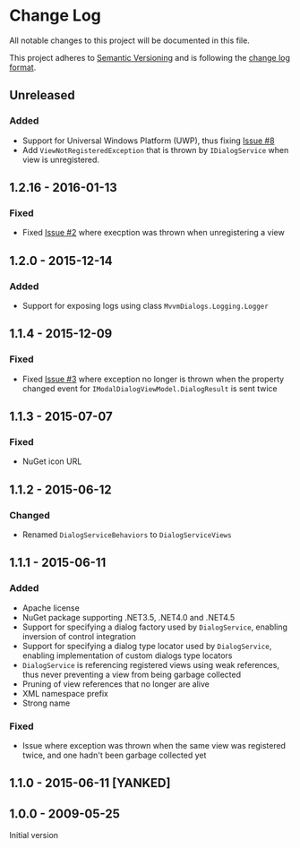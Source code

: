 # Change Log

All notable changes to this project will be documented in this file.

This project adheres to [Semantic Versioning](http://semver.org/) and is following the [change log format](https://github.com/olivierlacan/keep-a-changelog).

## Unreleased

### Added

- Support for Universal Windows Platform (UWP), thus fixing [Issue #8](https://github.com/FantasticFiasco/mvvm-dialogs/issues/8)
- Add `ViewNotRegisteredException` that is thrown by `IDialogService` when view is unregistered.

## 1.2.16 - 2016-01-13

### Fixed

- Fixed [Issue #2](https://github.com/FantasticFiasco/mvvm-dialogs/issues/2) where execption was thrown when unregistering a view

## 1.2.0 - 2015-12-14

### Added

- Support for exposing logs using class `MvvmDialogs.Logging.Logger`

## 1.1.4 - 2015-12-09

### Fixed

- Fixed [Issue #3](https://github.com/FantasticFiasco/mvvm-dialogs/issues/3) where exception no longer is thrown when the property changed event for `IModalDialogViewModel.DialogResult` is sent twice

## 1.1.3 - 2015-07-07

### Fixed

- NuGet icon URL

## 1.1.2 - 2015-06-12

### Changed

- Renamed `DialogServiceBehaviors` to `DialogServiceViews`

## 1.1.1 - 2015-06-11

### Added

- Apache license
- NuGet package supporting .NET3.5, .NET4.0 and .NET4.5
- Support for specifying a dialog factory used by `DialogService`, enabling inversion of control integration
- Support for specifying a dialog type locator used by `DialogService`, enabling implementation of custom dialogs type locators
- `DialogService` is referencing registered views using weak references, thus never preventing a view from being garbage collected
- Pruning of view references that no longer are alive
- XML namespace prefix
- Strong name

### Fixed

- Issue where exception was thrown when the same view was registered twice, and one hadn't been garbage collected yet

## 1.1.0 - 2015-06-11 [YANKED]

## 1.0.0 - 2009-05-25

Initial version